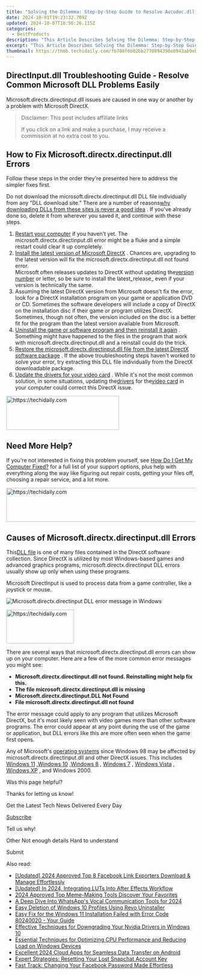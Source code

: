 ```yaml
---
title: "Solving the Dilemma: Step-by-Step Guide to Resolve Avcodec.dll File Corruption"
date: 2024-10-01T19:23:32.709Z
updated: 2024-10-07T18:56:26.115Z
categories:
  - BestProducts
description: "This Article Describes Solving the Dilemma: Step-by-Step Guide to Resolve Avcodec.dll File Corruption"
excerpt: "This Article Describes Solving the Dilemma: Step-by-Step Guide to Resolve Avcodec.dll File Corruption"
thumbnail: https://thmb.techidaily.com/fb708f6b02bb2770894398e8943ab9eb4326fec35c13c96d34e093f48763187e.jpg
---
```


## DirectInput.dll Troubleshooting Guide - Resolve Common Microsoft DLL Problems Easily
 Microsoft.directx.directinput.dll issues are caused in one way or another by a problem with Microsoft DirectX.  

>  Disclaimer: This post includes affiliate links
>
>  If you click on a link and make a purchase, I may receive a commission at no extra cost to you.
>

## How to Fix Microsoft.directx.directinput.dll Errors

 Follow these steps in the order they're presented here to address the simpler fixes first.

 Do not download the microsoft.directx.directinput.dll DLL file individually from any "DLL download site." There are a number of reasons[why downloading DLLs from these sites is never a good idea](https://www.lifewire.com/important-reasons-not-to-download-dll-files-2624455) . If you've already done so, delete it from wherever you saved it, and continue with these steps.

1. [Restart your computer](https://www.lifewire.com/how-to-reboot-a-computer-2624568) if you haven't yet. The microsoft.directx.directinput.dll error might be a fluke and a simple restart could clear it up completely.
2. [Install the latest version of Microsoft DirectX](https://www.lifewire.com/how-to-download-install-directx-2624489) . Chances are, upgrading to the latest version will fix the microsoft.directx.directinput.dll not found error.  
 Microsoft often releases updates to DirectX without updating the[version number](https://www.lifewire.com/version-number-2626043) or letter, so be sure to install the latest_release_ even if your version is technically the same.
3. Assuming the latest DirectX version from Microsoft doesn't fix the error, look for a DirectX installation program on your game or application DVD or CD. Sometimes the software developers will include a copy of DirectX on the installation disc if their game or program utilizes DirectX.  
 Sometimes, though not often, the version included on the disc is a better fit for the program than the latest version available from Microsoft.
4. [Uninstall the game or software program and then reinstall it again](https://www.lifewire.com/what-is-the-proper-way-to-reinstall-a-software-program-2624478) . Something might have happened to the files in the program that work with microsoft.directx.directinput.dll and a reinstall could do the trick.
5. [Restore the microsoft.directx.directinput.dll file from the latest DirectX software package](https://www.lifewire.com/how-to-restore-a-missing-directx-dll-file-2624516) . If the above troubleshooting steps haven't worked to solve your error, try extracting this DLL file individually from the DirectX downloadable package.
6. [Update the drivers for your video card](https://www.lifewire.com/how-to-update-drivers-in-windows-2619214) . While it's not the most common solution, in some situations, updating the[drivers](https://www.lifewire.com/what-is-a-device-driver-2625796) for the[video card](https://www.lifewire.com/what-is-a-video-card-2618161) in your computer could correct this DirectX issue.

<!-- affiliate ads begin -->
<a href="https://aligracehair.sjv.io/c/5597632/1918714/19272" target="_top" id="1918714">
  <img src="//a.impactradius-go.com/display-ad/19272-1918714" border="0" alt="https://techidaily.com" width="300" height="90"/>
</a>
<img height="0" width="0" src="https://aligracehair.sjv.io/i/5597632/1918714/19272" style="position:absolute;visibility:hidden;" border="0" />
<!-- affiliate ads end -->

## Need More Help?

 If you're not interested in fixing this problem yourself, see [How Do I Get My Computer Fixed?](https://www.lifewire.com/how-do-i-get-my-computer-fixed-2625167) for a full list of your support options, plus help with everything along the way like figuring out repair costs, getting your files off, choosing a repair service, and a lot more.

<!-- affiliate ads begin -->
<a href="https://appsumo.8odi.net/c/5597632/2151873/7443" target="_top" id="2151873">
  <img src="//a.impactradius-go.com/display-ad/7443-2151873" border="0" alt="https://techidaily.com" width="728" height="90"/>
</a>
<img height="0" width="0" src="https://appsumo.8odi.net/i/5597632/2151873/7443" style="position:absolute;visibility:hidden;" border="0" />
<!-- affiliate ads end -->

## Causes of Microsoft.directx.directinput.dll Errors

 This[DLL file](https://www.lifewire.com/what-is-a-dll-file-2625852) is one of many files contained in the DirectX software collection. Since DirectX is utilized by most Windows-based games and advanced graphics programs, microsoft.directx.directinput DLL errors usually show up only when using these programs.

 Microsoft DirectInput is used to process data from a game controller, like a joystick or mouse.

![Microsoft.directx.directinput DLL error message in Windows](https://www.lifewire.com/thmb/6aDqCXaZQCAq9xdpHdArkVnKeBU=/1500x0/filters:no_upscale():max_bytes(150000):strip_icc():format(webp)/microsoft-directx-directinput-dll-error-message-5a8d6c23a18d9e00377a61ed.png)

<!-- affiliate ads begin -->
<a href="https://aligracehair.sjv.io/c/5597632/2135367/19272" target="_top" id="2135367">
  <img src="//a.impactradius-go.com/display-ad/19272-2135367" border="0" alt="https://techidaily.com" width="180" height="90"/>
</a>
<img height="0" width="0" src="https://aligracehair.sjv.io/i/5597632/2135367/19272" style="position:absolute;visibility:hidden;" border="0" />
<!-- affiliate ads end -->

 There are several ways that microsoft.directx.directinput.dll errors can show up on your computer. Here are a few of the more common error messages you might see:

* **Microsoft.directx.directinput.dll not found. Reinstalling might help fix this.**
* **The file microsoft.directx.directinput.dll is missing**
* **Microsoft.directx.directinput.DLL Not Found**
* **File microsoft.directx.directinput.dll not found**

 The error message could apply to any program that utilizes Microsoft DirectX, but it's most likely seen with video games more than other software programs. The error could appear at any point during the use of the game or application, but DLL errors like this are more often seen when the game first opens.

 Any of Microsoft's [operating systems](https://www.lifewire.com/operating-systems-2625912) since Windows 98 may be affected by microsoft.directx.directinput.dll and other DirectX issues. This includes [Windows 11](https://www.lifewire.com/windows-11-5188930) ,[Windows 10](https://www.lifewire.com/windows-10-2626217) ,[Windows 8](https://www.lifewire.com/windows-8-2626235) , [Windows 7](https://www.lifewire.com/windows-7-2626265) , [Windows Vista](https://www.lifewire.com/windows-vista-2626311) , [Windows XP](https://www.lifewire.com/windows-xp-2626354) , and Windows 2000.

Was this page helpful?

Thanks for letting us know!

 Get the Latest Tech News Delivered Every Day

[Subscribe](https://www.lifewire.com/#)

Tell us why!

 Other  Not enough details  Hard to understand

 Submit

<ins class="adsbygoogle"
     style="display:block"
     data-ad-format="autorelaxed"
     data-ad-client="ca-pub-7571918770474297"
     data-ad-slot="1223367746"></ins>

<ins class="adsbygoogle"
     style="display:block"
     data-ad-client="ca-pub-7571918770474297"
     data-ad-slot="8358498916"
     data-ad-format="auto"
     data-full-width-responsive="true"></ins>

<span class="atpl-alsoreadstyle">Also read:</span>
<div><ul>
<li><a href="https://facebook-video-content.techidaily.com/updated-2024-approved-top-8-facebook-link-exporters-download-and-manage-effortlessly/"><u>[Updated] 2024 Approved Top 8 Facebook Link Exporters Download & Manage Effortlessly</u></a></li>
<li><a href="https://article-tips.techidaily.com/updated-in-2024-integrating-luts-into-after-effects-workflow/"><u>[Updated] In 2024, Integrating LUTs Into After Effects Workflow</u></a></li>
<li><a href="https://some-guidance.techidaily.com/2024-approved-top-meme-making-tools-discover-your-favorites/"><u>2024 Approved Top Meme-Making Tools Discover Your Favorites</u></a></li>
<li><a href="https://extra-lessons.techidaily.com/a-deep-dive-into-whatsapps-vocal-communication-tools-for-2024/"><u>A Deep Dive Into WhatsApp's Vocal Communication Tools for 2024</u></a></li>
<li><a href="https://win-forum.techidaily.com/easy-deletion-of-windows-10-profiles-using-revo-uninstaller/"><u>Easy Deletion of Windows 10 Profiles Using Revo Uninstaller</u></a></li>
<li><a href="https://techno-recovery.techidaily.com/easy-fix-for-the-windows-11-installation-failed-with-error-code-80240020-your-guide/"><u>Easy Fix for the Windows 11 Installation Failed with Error Code 80240020 - Your Guide</u></a></li>
<li><a href="https://techno-recovery.techidaily.com/effective-techniques-for-downgrading-your-nvidia-drivers-in-windows-10/"><u>Effective Techniques for Downgrading Your Nvidia Drivers in Windows 10</u></a></li>
<li><a href="https://techno-recovery.techidaily.com/essential-techniques-for-optimizing-cpu-performance-and-reducing-load-on-windows-devices/"><u>Essential Techniques for Optimizing CPU Performance and Reducing Load on Windows Devices</u></a></li>
<li><a href="https://extra-information.techidaily.com/excellent-2024-cloud-apps-for-seamless-data-transfer-on-android/"><u>Excellent 2024 Cloud Apps for Seamless Data Transfer on Android</u></a></li>
<li><a href="https://techno-recovery.techidaily.com/expert-strategies-resetting-your-lost-snapchat-account-key/"><u>Expert Strategies: Resetting Your Lost Snapchat Account Key</u></a></li>
<li><a href="https://techno-recovery.techidaily.com/fast-track-changing-your-facebook-password-made-effortless/"><u>Fast Track: Changing Your Facebook Password Made Effortless</u></a></li>
</ul></div>

